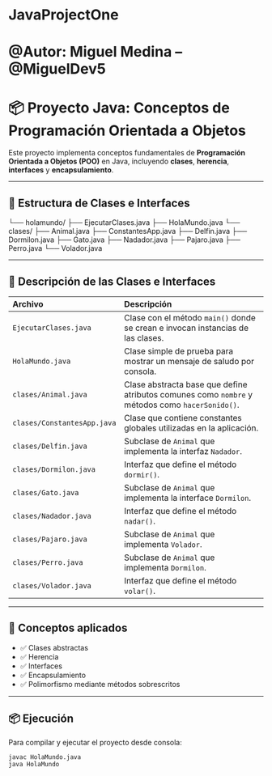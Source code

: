 # JavaProjectOne
# @Autor: Miguel Medina – @MiguelDev5

# 📦 Proyecto Java: Conceptos de Programación Orientada a Objetos

Este proyecto implementa conceptos fundamentales de **Programación Orientada a Objetos (POO)** en Java, incluyendo **clases**, **herencia**, **interfaces** y **encapsulamiento**.

---

## 📂 Estructura de Clases e Interfaces


└── holamundo/
    ├── EjecutarClases.java
    ├── HolaMundo.java
    └── clases/
        ├── Animal.java
        ├── ConstantesApp.java
        ├── Delfin.java
        ├── Dormilon.java
        ├── Gato.java
        ├── Nadador.java
        ├── Pajaro.java
        ├── Perro.java
        └── Volador.java


---

## 📖 Descripción de las Clases e Interfaces

| Archivo               | Descripción                                                                 |
|:---------------------|:----------------------------------------------------------------------------|
| `EjecutarClases.java`  | Clase con el método `main()` donde se crean e invocan instancias de las clases. |
| `HolaMundo.java`       | Clase simple de prueba para mostrar un mensaje de saludo por consola.       |
| `clases/Animal.java`   | Clase abstracta base que define atributos comunes como `nombre` y métodos como `hacerSonido()`. |
| `clases/ConstantesApp.java` | Clase que contiene constantes globales utilizadas en la aplicación.              |
| `clases/Delfin.java`   | Subclase de `Animal` que implementa la interfaz `Nadador`.                   |
| `clases/Dormilon.java` | Interfaz que define el método `dormir()`.                                   |
| `clases/Gato.java`     | Subclase de `Animal` que implementa la interface `Dormilon`.   |
| `clases/Nadador.java`  | Interfaz que define el método `nadar()`.                                     |
| `clases/Pajaro.java`   | Subclase de `Animal` que implementa `Volador`.                               |
| `clases/Perro.java`    | Subclase de `Animal` que implementa `Dormilon`.                              |
| `clases/Volador.java`  | Interfaz que define el método `volar()`.                                     |

---

## 📝 Conceptos aplicados

- ✅ Clases abstractas  
- ✅ Herencia  
- ✅ Interfaces  
- ✅ Encapsulamiento  
- ✅ Polimorfismo mediante métodos sobrescritos  

---

## 📦 Ejecución

Para compilar y ejecutar el proyecto desde consola:

```bash
javac HolaMundo.java
java HolaMundo
